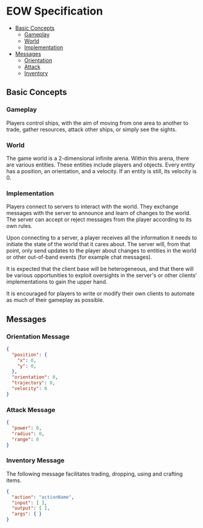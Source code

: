 EOW Specification
=================

* [Basic Concepts](#basic-concepts)
  * [Gameplay](#gameplay)
  * [World](#world)
  * [Implementation](#implementation)
* [Messages](#messages)
  * [Orientation](#orientation-message)
  * [Attack](#attack-message)
  * [Inventory](#inventory-message)

Basic Concepts
--------------

### Gameplay

Players control ships, with the aim of moving from one area to another to trade,
gather resources, attack other ships, or simply see the sights.

### World

The game world is a 2-dimensional infinite arena. Within this arena, there are
various entities. These entities include players and objects. Every entity has a
position, an orientation, and a velocity. If an entity is still, its velocity is
0.

### Implementation

Players connect to servers to interact with the world. They exchange messages
with the server to announce and learn of changes to the world. The server can
accept or reject messages from the player according to its own rules.

Upon connecting to a server, a player receives all the information it needs to
initiate the state of the world that it cares about. The server will, from that
point, only send updates to the player about changes to entities in the world or
other out-of-band events (for example chat messages).

It is expected that the client base will be heterogeneous, and that there will
be various opportunities to exploit oversights in the server's or other clients'
implementations to gain the upper hand.

It is encouraged for players to write or modify their own clients to automate as
much of their gameplay as possible.

Messages
--------

### Orientation Message

```json
{
  "position": {
    "x": 0,
    "y": 0,
  },
  "orientation": 0,
  "trajectory": 0,
  "velocity": 0
}
```

### Attack Message

```json
{
  "power": 0,
  "radius": 0,
  "range": 0
}
```

### Inventory Message

The following message facilitates trading, dropping, using and crafting items.

```json
{
  "action": "actionName",
  "input": [ ],
  "output": [ ],
  "args": { }
}